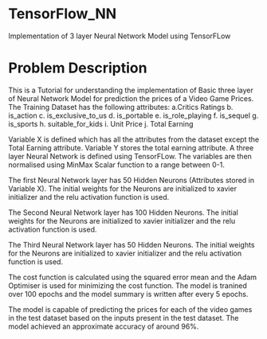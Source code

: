 # TensorFlow_NN
Implementation of 3 layer Neural Network Model using TensorFLow

# Problem Description
This is a Tutorial for understanding the implementation of Basic three layer of Neural Network Model for prediction the prices of a Video Game Prices. The Training Dataset has the following attributes:
  a.Critics Ratings
  b. is_action
  c. is_exclusive_to_us
  d. is_portable
  e. is_role_playing
  f. is_sequel
  g. is_sports
  h. suitable_for_kids
  i. Unit Price
  j. Total Earning

Variable X is defined which has all the attributes from the dataset except the Total Earning attribute. Variable Y stores the total earning attribute. A three layer Neural Network is defined using TensorFLow. The variables are then normalised using MinMax  Scalar function to a range between 0-1.

The first Neural Network layer has 50 Hidden Neurons (Attributes stored in Variable X). The initial weights for the Neurons are initialized to xavier initializer and the relu activation function is used.

The Second Neural Network layer has 100 Hidden Neurons. The initial weights for the Neurons are initialized to xavier initializer and the relu activation function is used.

The Third Neural Network layer has 50 Hidden Neurons. The initial weights for the Neurons are initialized to xavier initializer and the relu activation function is used.

The cost function is calculated using the squared error mean and the Adam Optimiser is used for minimizing the cost function. The model is tranined over 100 epochs and the model summary is written after  every 5 epochs.

The model is capable of predicting the prices for each of the video games in the test dataset based on the inputs present in the test dataset. The model achieved an approximate accuracy of around 96%.

 
